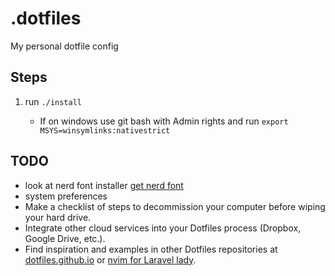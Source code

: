 # .dotfiles

My personal dotfile config

## Steps

1. run `./install`

   - If on windows use git bash with Admin rights and run `export MSYS=winsymlinks:nativestrict`

## TODO

- look at nerd font installer [get nerd font](https://github.com/ronniedroid/getnf)
- system preferences
- Make a checklist of steps to decommission your computer before wiping your hard drive.
- Integrate other cloud services into your Dotfiles process (Dropbox, Google Drive, etc.).
- Find inspiration and examples in other Dotfiles repositories at [dotfiles.github.io](https://dotfiles.github.io/) or [nvim for Laravel lady](https://github.com/jessarcher/dotfiles).
